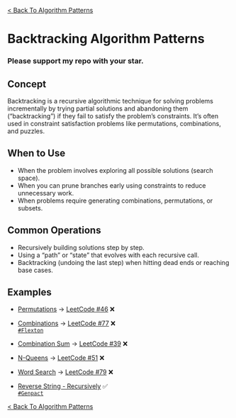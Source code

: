 [< Back To Algorithm Patterns](../../)

# Backtracking Algorithm Patterns
### Please support my repo with your star.

## Concept
Backtracking is a recursive algorithmic technique for solving problems incrementally by trying partial solutions and abandoning them (“backtracking”) if they fail to satisfy the problem’s constraints. It’s often used in constraint satisfaction problems like permutations, combinations, and puzzles.

## When to Use
- When the problem involves exploring all possible solutions (search space).
- When you can prune branches early using constraints to reduce unnecessary work.
- When problems require generating combinations, permutations, or subsets.

## Common Operations
- Recursively building solutions step by step.
- Using a “path” or “state” that evolves with each recursive call.
- Backtracking (undoing the last step) when hitting dead ends or reaching base cases.

## Examples
- [Permutations]() → [LeetCode #46](https://leetcode.com/problems/permutations) ❌

- [Combinations]() → [LeetCode #77](https://leetcode.com/problems/combinations) ❌
  <br>
  [`#Flexton`](https://flextoninc.com)

- [Combination Sum]() → [LeetCode #39](https://leetcode.com/problems/combination-sum) ❌

- [N-Queens]() → [LeetCode #51](https://leetcode.com/problems/n-queens) ❌

- [Word Search]() → [LeetCode #79](https://leetcode.com/problems/word-search) ❌

- [Reverse String - Recursively](reverse_string_recursively/) ✅
  <br>
  [`#Genpact`](https://genpact.com)


[< Back To Algorithm Patterns](../../)
